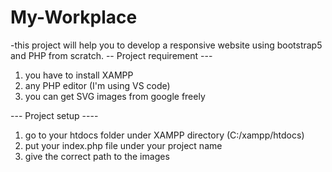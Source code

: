 # My-Workplace
-this project will help you to develop a responsive website using bootstrap5 and PHP from scratch.
 -- Project requirement ---
 1. you have to install XAMPP
 2. any PHP editor (I'm using VS code)
 3. you can get SVG images from google freely

--- Project setup ----
1. go to your htdocs folder under XAMPP directory (C:/xampp/htdocs)
2. put your index.php file under your project name
3. give the correct path to the images
